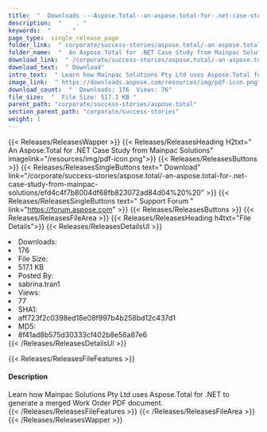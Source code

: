 ```yaml
---
title:  "  Downloads ---Aspose.Total--an-aspose.total-for-.net-case-study-from-mainpac-solutions . " 
description:  "    . " 
keywords:  "    . " 
page_type:  single_release_page
folder_link:  " corporate/success-stories/aspose.total/-an-aspose.total-for-.net-case-study-from-mainpac-solutions/"
folder_name:  "  An Aspose.Total for .NET Case Study from Mainpac Solutions"
download_link:  " /corporate/success-stories/aspose.total/-an-aspose.total-for-.net-case-study-from-mainpac-solutions/efd4c4f7b8004df68fb823072ad84d04"
download_text:  " Download"
intro_text:  " Learn how Mainpac Solutions Pty Ltd uses Aspose.Total for .NET to generate a mer..."
image_link:  " https://downloads.aspose.com/resources/img/pdf-icon.png"
download_count:  "  Downloads: 176  Views: 76"
file_size:  "  File Size: 517.1 KB "
parent_path: "corporate/success-stories/aspose.total"
section_parent_path: "corporate/success-stories"
weight: 1 
---
```


{{< Releases/ReleasesWapper >}}
  {{< Releases/ReleasesHeading H2txt="  An Aspose.Total for .NET Case Study from Mainpac Solutions" imagelink="/resources/img/pdf-icon.png">}}
  {{< Releases/ReleasesButtons >}}
    {{< Releases/ReleasesSingleButtons text=" Download" link="/corporate/success-stories/aspose.total/-an-aspose.total-for-.net-case-study-from-mainpac-solutions/efd4c4f7b8004df68fb823072ad84d04%20%20" >}}
    {{< Releases/ReleasesSingleButtons text=" Support Forum " link="https://forum.aspose.com" >}}
  {{< Releases/ReleasesButtons >}}
  {{< Releases/ReleasesFileArea >}}
    {{< Releases/ReleasesHeading h4txt="File Details">}}
    {{< Releases/ReleasesDetailsUl >}}
             <li>Downloads:</li><li>176</li><li>File Size:</li><li>517.1 KB</li><li>Posted By:</li><li>sabrina.tran1</li><li>Views:</li><li>77</li><li>SHA1:</li><li>aff723f2c0398ed18e08f997b4b258bd12c437d1</li><li>MD5:</li><li>8f41ad8b575d30333cf402b8e56a87e6</li>
    {{< /Releases/ReleasesDetailsUl >}}

  {{< Releases/ReleasesFileFeatures >}}
      <h4>Description</h4><div class="HTMLDescription">Learn how Mainpac Solutions Pty Ltd uses Aspose.Total for .NET to generate a merged Work Order PDF document.</div>
  {{< /Releases/ReleasesFileFeatures >}}
 {{< /Releases/ReleasesFileArea >}}
{{< /Releases/ReleasesWapper >}}


